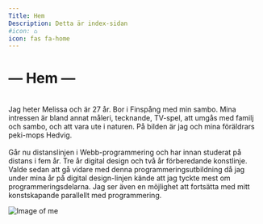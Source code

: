 ```yaml
---
Title: Hem
Description: Detta är index-sidan
#icon: ⌂
icon: fas fa-home
---
```


&#8212; Hem &#8212;
==========================

<div class="mepage">
<div class="metext">
<br>
Jag heter Melissa och är 27 år. Bor i Finspång med min sambo. Mina intressen är bland annat måleri, tecknande, TV-spel, att umgås med familj och sambo, och att vara ute i naturen. På bilden är jag och mina föräldrars peki-mops Hedvig.
<br>
<br>
Går nu distanslinjen i Webb-programmering och har innan studerat på distans i fem år. Tre år digital design och två år förberedande konstlinje. Valde sedan att gå vidare med denna programmeringsutbildning då jag under mina år på digital design-linjen kände att jag tyckte mest om programmeringsdelarna. Jag ser även en möjlighet att fortsätta med mitt konstskapande parallellt med programmering.
<p>
</div>

<div class="meimg">
<!-- *![me](%assets_url%/img/me2.jpg)* -->
<!-- <img src="%assets_url%/img/me2.jpg" alt="Image of me"> -->

<picture>
    <source media="(min-width: 668px)" srcset="%base_url%/image/me2.jpg?width=50%&q=80">
    <img src="%base_url%/image/me2.jpg&w=667&q=80" alt="Image of me">
</picture>
</div>
</div>
